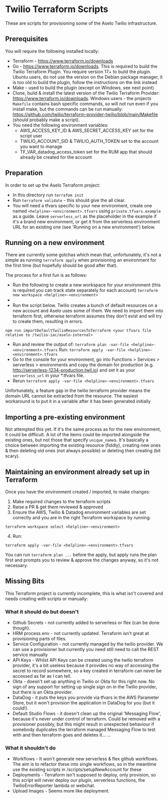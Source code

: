 # Twilio Terraform Scripts

These are scripts for provisioning some of the Aselo Twilio infrastructure.

## Prerequisites

You will require the following installed locally:

* Terraform - https://www.terraform.io/downloads
* Go - https://www.terraform.io/downloads. This is required to build the Twilio Terraform Plugin. You require version 17+ to build the plugin. Ubuntu users, do not use the version on the Debian package manager, it is too old to build the plugin, follow the instructions on the link instead
* Make - used to build the plugin (except on Windows, see next point)
* Clone, build & install the latest version of the Twilio Terraform Provider: https://www.terraform.io/downloads. Windows users - the projects `Makefile` contains bash specific commands, so will not run even if you install make, but the commands can be run manually: https://github.com/twilio/terraform-provider-twilio/blob/main/Makefile (should probably make a script).
* You need the following environment variables: 
  - AWS_ACCESS_KEY_ID & AWS_SECRET_ACCESS_KEY set for the script user
  - TWILIO_ACCOUNT_SID & TWILIO_AUTH_TOKEN set to the account you want to manage
  - TF_VAR_datadog_access_token set for the RUM app that should already be created for the account

## Preparation

In order to set up the Aselo Terraform project:

* In this directory run `terrafom init`
* Run `terraform validate` - this should give the all clear.
* You will need a tfvars specific to your new environment, create one named `<helpline>-<environment>.tfvars` using `private.tfvars.example` as a guide. Leave `serverless_url` as the placeholder in the example if it's a brand new environment, or get it from the serverless environment URL for an existing one (see 'Running on a new environment') below.

## Running on a new environment

There are currently some gotchas which mean that, unfortunately, it's not a simple as running `terraform apply` when provisioning an environment for the first time (but hopefully should be good after that).

The process for a first fun is as follows:

* Run the following to create a new workspace for your environment (this is required you can track state separately for each account)
```terraform new workspace <helpline>-<environment>```
*
* Run the script below. Twilio creates a bunch of default resources on a new account and Aselo uses some of them. We need to import them into terraform first, otherwise terraform assumes they don't exist and will try to create them, resulting in errors.
```
npm run importDefaultTwilioResourcesToTerraform <your tfvars file relative to /twilio-iac/aselo-internal>
```
* Run and review the output of:
```terraform plan -var-file <helpline>-<environment>.tfvars```
 Run:
```terraform apply -var-file <helpline>-<environment>.tfvars```
* Go to the console for your environment, go into Functions > Services > serverless > environments and copy the domain for production (e.g. http://serverless-1234-production.twil.io) and set it as your `serverless_url` in your *.tfvars file.
* Rerun
```terraform apply -var-file <helpline>-<environment>.tfvars```

Unfortunately, a feature gap in the twilio terraform provider means the domain URL cannot be extracted from the resource. The easiest workaround is to put it in a variable after it has been generated initially

## Importing a pre-existing environment

Not attempted this yet. If it's the same process as for the new environment, it could be difficult. A lot of the items could be imported alongside the existing ones, but not those that specify `unique_name`s. It's basically a choice between importing the existing resource (fiddly), creating new ones & then deleting old ones (not always possible) or deleting then creating (bit scary).

## Maintaining an environment already set up in Terraform

Once you have the environment created / imported, to make changes:

1. Make required changes to the terraform scripts
2. Raise a PR & get them reviewed & approved
3. Ensure the AWS, Twilio & Datadog environment variables are set correctly and you are in the right Terraform workspace by running:
```shell
terraform workspace select <helpline>-<environment>
```
4. Run:
```shell
terraform apply -var-file <helpline>-<environment>.tfvars
```

You can run `terraform plan ...` before the apply, but apply runs the plan first and prompts you to review & approve the changes anyway, so it's not necessary.

## Missing Bits

This Terraform project is currently incomplete, this is what isn't covered and needs creating with scripts or manually:

### What it should do but doesn't

* Github Secrets - not currently added to serverless or flex (can be done though).
* HRM process.env - not currently updated. Terraform isn't great at provisioning parts of files.
* Service Configuration - not currently managed by the twilio provider. We can use a provisioner but currently you need still need to call the REST service manually
* API Keys - Whilst API Keys can be created using the twilio terraform provider, it's a bit useless because it provides no way of accessing the secret to record somewhere, so a key created in terraform can never be accessed as far as I can tell.
* Okta - doesn't set up anything in Twilio or Okta for this right now. No sign of any support for setting up single sign on in the Twilio provider, but there is an Okta provider.
* DataDog - it puts the keys you provide via tfvars in the AWS Parameter Store, but it won't provision the application in DataDog for you (but it could!).
* Default Studio Flows - it doesn't clean up the original 'Messaging Flow', because it's never under control of terraform. Could be removed with a provisioner possibly, but this might result in unexpected behaviour if somebody duplicates the terraform managed Messaging Flow to test with and then terraform goes and deletes it...
...

### What it shouldn't do

* Workflows - It won't generate new serverless & flex github workflows. The aim is to refactor these into single workflows, so in the meantime use the existing scripts in /scripts/setupNewAccount for these
* Deployments - Terraform isn't supposed to deploy, only provision, so this script will never deploy our plugin, serverless functions, the TwilioErrorReporter lambda or webchat.
* Upload Images - Seems more like deployment.
